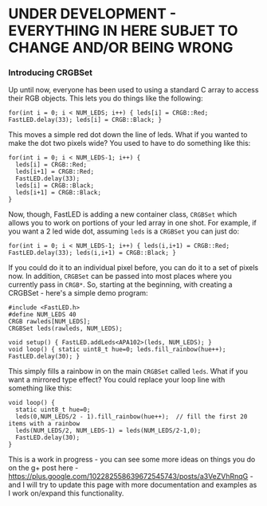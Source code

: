 # **UNDER DEVELOPMENT - EVERYTHING IN HERE SUBJET TO CHANGE AND/OR BEING WRONG**

### Introducing CRGBSet ###

Up until now, everyone has been used to using a standard C array to access their RGB objects.  This lets you do things like the following:

```
for(int i = 0; i < NUM_LEDS; i++) { leds[i] = CRGB::Red; FastLED.delay(33); leds[i] = CRGB::Black; }
```

This moves a simple red dot down the line of leds.  What if you wanted to make the dot two pixels wide?  You used to have to do something like this:

```
for(int i = 0; i < NUM_LEDS-1; i++) { 
  leds[i] = CRGB::Red; 
  leds[i+1] = CRGB::Red;
  FastLED.delay(33); 
  leds[i] = CRGB::Black; 
  leds[i+1] = CRGB::Black;
}
```

Now, though, FastLED is adding a new container class, ```CRGBSet``` which allows you to work on portions of your led array in one shot.  For example, if you want a 2 led wide dot, assuming ```leds``` is a ```CRGBSet``` you can just do:

```
for(int i = 0; i < NUM_LEDS-1; i++) { leds(i,i+1) = CRGB::Red; FastLED.delay(33); leds(i,i+1) = CRGB::Black; }
```

If you could do it to an individual pixel before, you can do it to a set of pixels now.  In addition, ```CRGBSet``` can be passed into most places where you currently pass in ```CRGB*```.  So, starting at the beginning, with creating a CRGBSet - here's a simple demo program:

```
#include <FastLED.h>
#define NUM_LEDS 40
CRGB rawleds[NUM_LEDS];
CRGBSet leds(rawleds, NUM_LEDS);

void setup() { FastLED.addLeds<APA102>(leds, NUM_LEDS); }
void loop() { static uint8_t hue=0; leds.fill_rainbow(hue++); FastLED.delay(30); }
```

This simply fills a rainbow in on the main ```CRGBSet``` called ```leds```.  What if you want a mirrored type effect?  You could replace your loop line with something like this:

```
void loop() { 
  static uint8_t hue=0;
  leds(0,NUM_LEDS/2 - 1).fill_rainbow(hue++);  // fill the first 20 items with a rainbow
  leds(NUM_LEDS/2, NUM_LEDS-1) = leds(NUM_LEDS/2-1,0);
  FastLED.delay(30);
}
```

This is a work in progress - you can see some more ideas on things you do on the g+ post here - https://plus.google.com/102282558639672545743/posts/a3VeZVhRnqG - and I will try to update this page with more documentation and examples as I work on/expand this functionality.